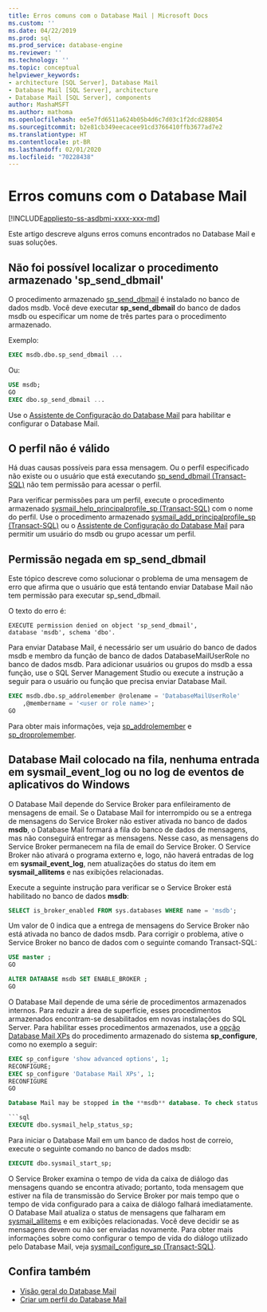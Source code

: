 ```yaml
---
title: Erros comuns com o Database Mail | Microsoft Docs
ms.custom: ''
ms.date: 04/22/2019
ms.prod: sql
ms.prod_service: database-engine
ms.reviewer: ''
ms.technology: ''
ms.topic: conceptual
helpviewer_keywords:
- architecture [SQL Server], Database Mail
- Database Mail [SQL Server], architecture
- Database Mail [SQL Server], components
author: MashaMSFT
ms.author: mathoma
ms.openlocfilehash: ee5e7fd6511a624b05b4d6c7d03c1f2dcd288054
ms.sourcegitcommit: b2e81cb349eecacee91cd3766410ffb3677ad7e2
ms.translationtype: HT
ms.contentlocale: pt-BR
ms.lasthandoff: 02/01/2020
ms.locfileid: "70228438"
---
```

# <a name="common-errors-with-database-mail"></a>Erros comuns com o Database Mail 
[!INCLUDE[appliesto-ss-asdbmi-xxxx-xxx-md](../../includes/appliesto-ss-asdbmi-xxxx-xxx-md.md)]

Este artigo descreve alguns erros comuns encontrados no Database Mail e suas soluções.

## <a name="could-not-find-stored-procedure-sp_send_dbmail"></a>Não foi possível localizar o procedimento armazenado 'sp_send_dbmail'
O procedimento armazenado [sp_send_dbmail](../system-stored-procedures/sp-send-dbmail-transact-sql.md) é instalado no banco de dados msdb. Você deve executar **sp_send_dbmail** do banco de dados msdb ou especificar um nome de três partes para o procedimento armazenado.

Exemplo:
```sql
EXEC msdb.dbo.sp_send_dbmail ...
```

Ou:

```sql
USE msdb;
GO
EXEC dbo.sp_send_dbmail ...
```

Use o [Assistente de Configuração do Database Mail](configure-database-mail.md) para habilitar e configurar o Database Mail.

## <a name="profile-not-valid"></a>O perfil não é válido
Há duas causas possíveis para essa mensagem. Ou o perfil especificado não existe ou o usuário que está executando [sp_send_dbmail (Transact-SQL)](../system-stored-procedures/sp-send-dbmail-transact-sql.md) não tem permissão para acessar o perfil.

Para verificar permissões para um perfil, execute o procedimento armazenado [sysmail_help_principalprofile_sp (Transact-SQL)](../system-stored-procedures/sysmail-help-principalprofile-sp-transact-sql.md) com o nome do perfil. Use o procedimento armazenado [sysmail_add_principalprofile_sp (Transact-SQL)](../system-stored-procedures/sysmail-help-principalprofile-sp-transact-sql.md) ou o [Assistente de Configuração do Database Mail](configure-database-mail.md) para permitir um usuário do msdb ou grupo acessar um perfil.

## <a name="permission-denied-on-sp_send_dbmail"></a>Permissão negada em sp_send_dbmail

Este tópico descreve como solucionar o problema de uma mensagem de erro que afirma que o usuário que está tentando enviar Database Mail não tem permissão para executar sp_send_dbmail.

O texto do erro é:

```
EXECUTE permission denied on object 'sp_send_dbmail', 
database 'msdb', schema 'dbo'.
```

Para enviar Database Mail, é necessário ser um usuário do banco de dados msdb e membro da função de banco de dados DatabaseMailUserRole no banco de dados msdb. Para adicionar usuários ou grupos do msdb a essa função, use o SQL Server Management Studio ou execute a instrução a seguir para o usuário ou função que precisa enviar Database Mail.

```sql
EXEC msdb.dbo.sp_addrolemember @rolename = 'DatabaseMailUserRole'
    ,@membername = '<user or role name>';
GO
```
Para obter mais informações, veja [sp_addrolemember](../system-stored-procedures/sp-addrolemember-transact-sql.md) e [sp_droprolemember](../system-stored-procedures/sp-droprolemember-transact-sql.md).

## <a name="database-mail-queued-no-entries-in-sysmail_event_log-or-windows-application-event-log"></a>Database Mail colocado na fila, nenhuma entrada em sysmail_event_log ou no log de eventos de aplicativos do Windows 

O Database Mail depende do Service Broker para enfileiramento de mensagens de email. Se o Database Mail for interrompido ou se a entrega de mensagens do Service Broker não estiver ativada no banco de dados **msdb**, o Database Mail formará a fila do banco de dados de mensagens, mas não conseguirá entregar as mensagens. Nesse caso, as mensagens do Service Broker permanecem na fila de email do Service Broker. O Service Broker não ativará o programa externo e, logo, não haverá entradas de log em **sysmail_event_log**, nem atualizações do status do item em **sysmail_allitems** e nas exibições relacionadas.

Execute a seguinte instrução para verificar se o Service Broker está habilitado no banco de dados **msdb**:

```sql
SELECT is_broker_enabled FROM sys.databases WHERE name = 'msdb';
```

Um valor de 0 indica que a entrega de mensagens do Service Broker não está ativada no banco de dados msdb. Para corrigir o problema, ative o Service Broker no banco de dados com o seguinte comando Transact-SQL:

```sql
USE master ;
GO

ALTER DATABASE msdb SET ENABLE_BROKER ;
GO
``` 

O Database Mail depende de uma série de procedimentos armazenados internos. Para reduzir a área de superfície, esses procedimentos armazenados encontram-se desabilitados em novas instalações do SQL Server. Para habilitar esses procedimentos armazenados, use a [opção Database Mail XPs](../../database-engine/configure-windows/database-mail-xps-server-configuration-option.md) do procedimento armazenado do sistema **sp_configure**, como no exemplo a seguir:

```sql
EXEC sp_configure 'show advanced options', 1;  
RECONFIGURE;
EXEC sp_configure 'Database Mail XPs', 1;  
RECONFIGURE  
GO  

Database Mail may be stopped in the **msdb** database. To check status of Database Mail, execute the following statement:

```sql
EXECUTE dbo.sysmail_help_status_sp;
```

Para iniciar o Database Mail em um banco de dados host de correio, execute o seguinte comando no banco de dados msdb:

```sql
EXECUTE dbo.sysmail_start_sp;
```

O Service Broker examina o tempo de vida da caixa de diálogo das mensagens quando se encontra ativado; portanto, toda mensagem que estiver na fila de transmissão do Service Broker por mais tempo que o tempo de vida configurado para a caixa de diálogo falhará imediatamente. O Database Mail atualiza o status de mensagens que falharam em [sysmail_allitems](../system-catalog-views/sysmail-allitems-transact-sql.md) e em exibições relacionadas. Você deve decidir se as mensagens devem ou não ser enviadas novamente. Para obter mais informações sobre como configurar o tempo de vida do diálogo utilizado pelo Database Mail, veja [sysmail_configure_sp (Transact-SQL)](../system-stored-procedures/sysmail-configure-sp-transact-sql.md).



##  <a name="RelatedContent"></a> Confira também
  
-  [Visão geral do Database Mail](database-mail.md)
-  [Criar um perfil do Database Mail](create-a-database-mail-profile.md)
  
  
